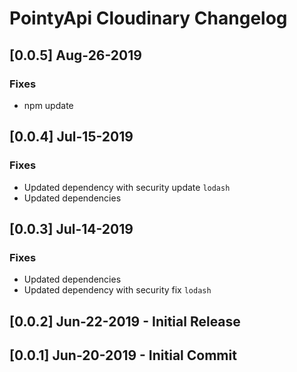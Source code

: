 # PointyApi Cloudinary Changelog

## [0.0.5] Aug-26-2019

### Fixes
- npm update

## [0.0.4] Jul-15-2019

### Fixes
- Updated dependency with security update `lodash`
- Updated dependencies

## [0.0.3] Jul-14-2019

### Fixes
- Updated dependencies
- Updated dependency with security fix `lodash`

## [0.0.2] Jun-22-2019 - Initial Release

## [0.0.1] Jun-20-2019 - Initial Commit

